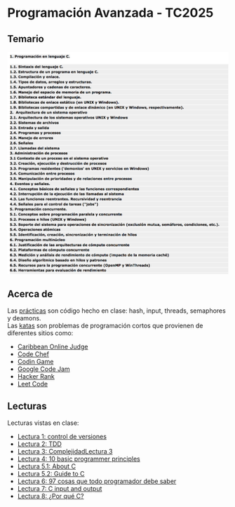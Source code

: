 # Programación Avanzada - TC2025
## Temario
![temario](tools/temario.png)

## Acerca de
Las [prácticas](https://github.com/Juanca17/advanced-programming/tree/master/practicas) son código hecho en clase: hash, input, threads, semaphores y deamons.  
Las [katas](https://github.com/Juanca17/advanced-programming/tree/master/katas) son problemas de programación cortos que provienen de diferentes sitios como:  
- [Caribbean Online Judge](http://coj.uci.cu/24h/problems.xhtml)
- [Code Chef](https://www.codechef.com/)
- [Codin Game](https://www.codingame.com)
- [Google Code Jam](https://code.google.com/codejam/past-contests)
- [Hacker Rank](https://www.hackerrank.com/dashboard)
- [Leet Code](https://leetcode.com/)

## Lecturas
Lecturas vistas en clase:
- [Lectura 1: control de versiones](https://git-scm.com/book/en/v2/Getting-Started-About-Version-Control)
- [Lectura 2: TDD](https://bit.ly/2sl94pW)
- [Lectura 3: ComplejidadLectura 3](http://discrete.gr/complexity/?en)
- [Lectura 4: 10 basic programmer principles](https://www.makeuseof.com/tag/basic-programming-principles/)
- [Lectura 5.1: About C](https://sites.ualberta.ca/~ygu/courses/geoph624/codes/C.CheatSheet.pdf)
- [Lectura 5.2: Guide to C](https://courses.cs.washington.edu/courses/cse351/14sp/sections/1/Cheatsheet-c.pdf)
- [Lectura 6: 97 cosas que todo programador debe saber](http://programmer.97things.oreilly.com/wiki/index.php/Contributions_Appearing_in_the_Book)
- [Lectura 7: C input and output](https://en.wikipedia.org/wiki/C_file_input/output)
- [Lectura 8: ¿Por qué C?](https://mkdev.me/en/posts/three-reasons-to-learn-c-in-2018)
